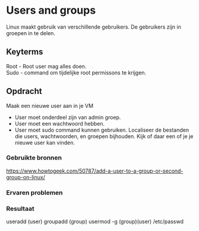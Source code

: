# Users and groups
Linux maakt gebruik van verschillende gebruikers. De gebruikers zijn in groepen in te delen. 

## Keyterms
Root - Root user mag alles doen.  <br/>
Sudo - command om tijdelijke root permissons te krijgen. 

## Opdracht
Maak een nieuwe user aan in je VM
- User moet onderdeel zijn van admin groep.
- User moet een wachtwoord hebben.
- User moet sudo command kunnen gebruiken. 
Localiseer de bestanden die users, wachtwoorden, en groepen bijhouden. Kijk of daar een of je je nieuwe user kan vinden. 

### Gebruikte bronnen
https://www.howtogeek.com/50787/add-a-user-to-a-group-or-second-group-on-linux/

### Ervaren problemen


### Resultaat
useradd (user)
groupadd (group)
usermod -g (group)(user)
/etc/passwd 
